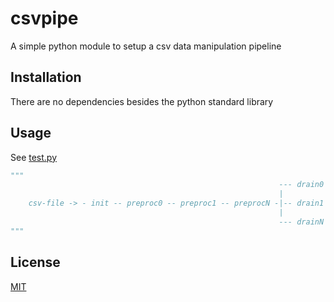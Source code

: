 # csvpipe

A simple python module to setup a csv data manipulation pipeline

## Installation

There are no dependencies besides the python standard library

## Usage

See [test.py](./test.py)

```python
""" 
                                                            --- drain0 --> csv-file
                                                            | 
    csv-file -> - init -- preproc0 -- preproc1 -- preprocN -|-- drain1 --> csv-file
                                                            |
                                                            --- drainN --> csv-file
"""
```

## License
[MIT](https://choosealicense.com/licenses/mit/)